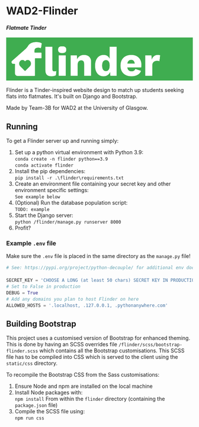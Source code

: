# WAD2-Flinder
#### *Flatmate Tinder*
<img alt="Flinder logo" src="Logo-Small.png" title="Flinder logo" width="1000"/>

Flinder is a Tinder-inspired website design to match up students seeking flats into flatmates. 
It's built on Django and Bootstrap.

Made by Team-3B for WAD2 at the University of Glasgow.

## Running
To get a Flinder server up and running simply:
1. Set up a python virtual environment with Python 3.9:  
   `conda create -n flinder python==3.9`  
   `conda activate flinder`
2. Install the pip dependencies:  
   `pip install -r .\flinder\requirements.txt`
3. Create an environment file containing your secret key and other environment specific settings:  
   `See example below`
4. (Optional) Run the database population script:  
   `TODO: example`
5. Start the Django server:  
   `python /flinder/manage.py runserver 8000`
6. Profit?

### Example `.env` file
Make sure the `.env` file is placed in the same directory as the `manage.py` file!
```python
# See: https://pypi.org/project/python-decouple/ for additional env documentation

SECRET_KEY = 'CHOOSE A LONG (at least 50 chars) SECRET KEY IN PRODUCTION'
# Set to False in production
DEBUG = True
# Add any domains you plan to host Flinder on here
ALLOWED_HOSTS = '.localhost, .127.0.0.1, .pythonanywhere.com'
```

## Building Bootstrap
This project uses a customised version of Bootstrap for enhanced theming. This is done by 
having an SCSS overrides file `/flinder/scss/bootstrap-flinder.scss` which contains all the Bootstrap customisations. 
This SCSS file has to be compiled into CSS which is served to the client using the `static/css` 
directory.

To recompile the Bootstrap CSS from the Sass customisations:  
 1. Ensure Node and npm are installed on the local machine
 2. Install Node packages with:  
    `npm install` From within the `flinder` directory (containing the `package.json` file)
 3. Compile the SCSS file using:  
    `npm run css`